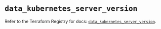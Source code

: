 # `data_kubernetes_server_version`

Refer to the Terraform Registry for docs: [`data_kubernetes_server_version`](https://registry.terraform.io/providers/hashicorp/kubernetes/2.37.1/docs/data-sources/server_version).
